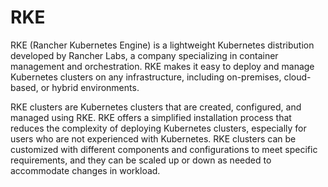 # RKE



RKE (Rancher Kubernetes Engine) is a lightweight Kubernetes distribution developed by Rancher Labs, 
a company specializing in container management and orchestration. RKE makes it easy to deploy and manage Kubernetes 
clusters on any infrastructure, including on-premises, cloud-based, or hybrid environments.


RKE clusters are Kubernetes clusters that are created, configured, and managed using RKE. 
RKE offers a simplified installation process that reduces the complexity of deploying Kubernetes clusters, especially for users who are not experienced with Kubernetes. 
RKE clusters can be customized with different components and configurations to meet specific requirements, and they can be scaled up or down as needed to accommodate changes in workload.
